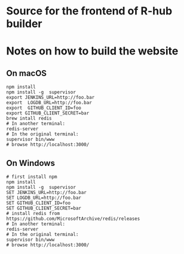 Source for the frontend of R-hub builder
========================================

# Notes on how to build the website 

## On macOS

```
npm install
npm install -g  supervisor
export JENKINS_URL=http://foo.bar
export  LOGDB_URL=http://foo.bar
export  GITHUB_CLIENT_ID=foo
export GITHUB_CLIENT_SECRET=bar
brew intall redis
# In another terminal:
redis-server
# In the original terminal:
supervisor bin/www
# browse http://localhost:3000/
```

## On Windows

```
# first install npm
npm install
npm install -g  supervisor
SET JENKINS_URL=http://foo.bar
SET LOGDB_URL=http://foo.bar
SET GITHUB_CLIENT_ID=foo
SET GITHUB_CLIENT_SECRET=bar
# install redis from https://github.com/MicrosoftArchive/redis/releases 
# In another terminal:
redis-server
# In the original terminal:
supervisor bin/www
# browse http://localhost:3000/

```


